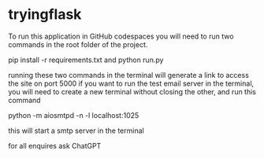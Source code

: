 # tryingflask

To run this application in GitHub codespaces you will need to run two commands in the root folder of the project.

pip install -r requirements.txt
and
python run.py

running these two commands in the terminal will generate a link to access the site on port 5000
if you want to run the test email server in the terminal, you will need to create a new terminal without closing the other, and run this command

python -m aiosmtpd -n -l localhost:1025

this will start a smtp server in the terminal

for all enquires ask ChatGPT
